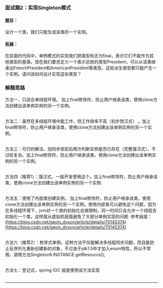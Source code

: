 ### 面试题2：实现Singleton模式

#### 题目：
设计一个类，我们只能生成该类的一个实例。

#### 拓展：
在前面的代码中，单例模式的实现我们把类型标志为final，表示它们不能作为其他类型的基类。现在我们要求定义一个表示总统的类型President，可以从该类继承出FrenchPresident和AmericanPresident等类型。这些派生类型都只能产生一个实例。请问该如何设计实现这些类型？

### 解题思路
方法一，只适合单线程环境。 加上final修饰符，防止用户继承该类，使用clone方法创建出该单例实例的另一个实例。<br/><br/>

方法二：虽然在多线程环境中能工作，但工作效率不高（初步饱汉式） 。加上final修饰符，防止用户继承该类，使用clone方法创建出该单例实例的另一个实例。<br/><br/>


方法三：可行的解法，加同步锁前后两次判断实例是否已存在（完整饿汉式），不过较复杂。加上final修饰符，防止用户继承该类，使用clone方法创建出该单例实例的另一个实例。<br/><br/>

方法四（推荐1）：饿汉式，一般开发使用这个。加上final修饰符，防止用户继承该类，使用clone方法创建出该单例实例的另一个实例.<br/><br/>

方法五：使用了内部类创建实例。 加上final修饰符，防止用户继承该类，使用clone方法创建出该单例实例的另一个实例。使用内部类可以避免这个问题，因为在多线程环境下，jvm对一个类的初始化会做限制，同一时间只会允许一个线程去初始化一个类，这样就从虚拟机层面避免了大部分单例实现的问题. 参考链接：
 (https://blog.csdn.net/gavin_dyson/article/details/70145374)[https://blog.csdn.net/gavin_dyson/article/details/70145374]
 <br/><br/>
 
方法六（推荐2）：枚举式单例。这种方法不仅能解决多线程同步问题，而且能防止反序列化重新创建新的对象，不过由于jdk1.5中才加入enum特性，所以不常用。调用方法Singleton6.INSTANCE.getResource();<br/><br/>
 
方法七：登记式，spring IOC 就是使用该方法实现<br/><br/>
<hr/>
